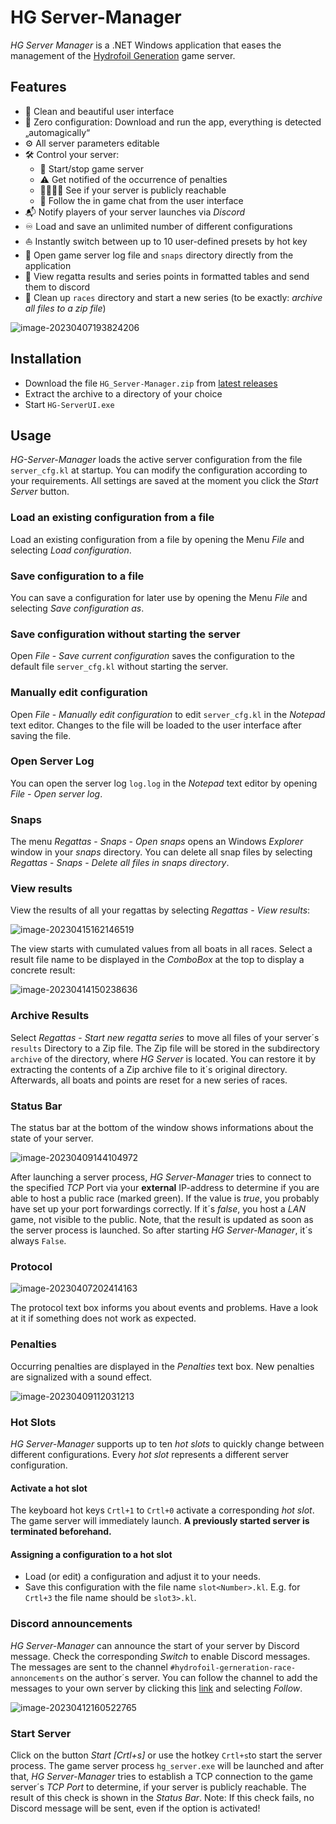 # HG Server-Manager

*HG Server Manager* is a .NET Windows application that eases the management of the [Hydrofoil Generation](https://store.steampowered.com/app/1448820/Hydrofoil_Generation/) game server.

## Features

- 🦋 Clean and beautiful user interface
- :mage: Zero configuration: Download and run the app, everything is detected „automagically“
- ⚙️ All server parameters editable 
- 🛠️ Control your server:
  - 🚀 Start/stop game server
  - ⚠️ Get notified of the occurrence of penalties
  - 👨‍👩‍👧‍👦 See if your server is publicly reachable
  - :speech_balloon: Follow the in game chat from the user interface
- 📬 Notify players of your server launches via *Discord*
- ♾️ Load and save an unlimited number of different configurations
- ⛵ Instantly switch between up to 10 user-defined presets by hot key
- 📃 Open game server log file and `snaps` directory directly from the application
- :checkered_flag: View regatta results and series points in formatted tables and send them to discord
- :broom: Clean up  `races` directory and start a new series (to be exactly: *archive all files to a zip file*)

![image-20230407193824206](./assets/image-20230407193824206.png)



## Installation

- Download the file `HG_Server-Manager.zip` from [latest releases](https://github.com/elpatron68/HG-Server-Manager/releases/latest)
- Extract the archive to a directory of your choice
- Start `HG-ServerUI.exe`

## Usage

*HG-Server-Manager* loads the active server configuration from the file `server_cfg.kl` at startup. You can modify the configuration according to your requirements. All settings are saved at the moment you click the *Start Server* button.

### Load an existing configuration from a file

Load an existing configuration from a file by opening the Menu *File* and selecting *Load configuration*.

### Save configuration to a file

You can save a configuration for later use by opening the Menu *File* and selecting *Save configuration as*.

### Save configuration without starting the server

Open *File* - *Save current configuration* saves the configuration to the default file `server_cfg.kl` without starting the server.

### Manually edit configuration

Open *File* - *Manually edit configuration* to edit `server_cfg.kl` in the *Notepad* text editor. Changes to the file will be loaded to the user interface after saving the file.

### Open Server Log

You can open the server log `log.log` in the *Notepad* text editor by opening *File* - *Open server log*.

### Snaps

The menu *Regattas* - *Snaps* - *Open snaps* opens an Windows *Explorer* window in your *snaps* directory. You can delete all snap files by selecting *Regattas* - *Snaps* - *Delete all files in snaps directory*.

### View results

View the results of all your regattas by selecting *Regattas* - *View results*:

![image-20230415162146519](./assets/image-20230415162146519.png)

The view starts with cumulated values from all boats in all races. Select a result file name to be displayed in the *ComboBox* at the top to display a concrete result:

![image-20230414150238636](./assets/image-20230414150238636.png)



### Archive Results

Select *Regattas* - *Start new regatta series* to move all files of your server´s `results` Directory to a Zip file. The Zip file will be stored in the subdirectory `archive` of the directory, where *HG Server* is located. You can restore it by extracting the contents of a Zip archive file to it´s original directory. Afterwards, all boats and points are reset for a new series of races.

### Status Bar

The status bar at the bottom of the window shows informations about the state of your server.

![image-20230409144104972](./assets/image-20230409144104972.png)

After launching a server process, *HG Server-Manager* tries to connect to the specified *TCP* Port via your **external** IP-address to determine if you are able to host a public race (marked green). If the value is *true*, you probably have set up your port forwardings correctly. If it´s *false*, you host a *LAN* game, not visible to the public. Note, that the result is updated as soon as the server process is launched. So after starting *HG Server-Manager*, it´s always `False`.

### Protocol

![image-20230407202414163](./assets/image-20230407202414163.png)

The protocol text box informs you about events and problems. Have a look at it if something does not work as expected.

### Penalties

Occurring penalties are displayed in the *Penalties* text box. New penalties are signalized with a sound effect.

![image-20230409112031213](./assets/image-20230409112031213.png)

### Hot Slots

*HG Server-Manager* supports up to ten *hot slots* to quickly change between different configurations. Every *hot slot* represents a different server configuration.

#### Activate a hot slot

The keyboard hot keys `Crtl+1` to  `Crtl+0` activate a corresponding *hot slot*. The game server will immediately launch. **A previously started server is terminated beforehand.**

#### Assigning a configuration to a hot slot

- Load (or edit) a configuration and adjust it to your needs.
- Save this configuration with the file name `slot<Number>.kl`. E.g. for `Crtl+3` the file name should be `slot3>.kl`.

### Discord announcements

*HG Server-Manager* can announce the start of your server by Discord message. Check the corresponding *Switch* to enable Discord messages. The messages are sent to the channel `#hydrofoil-gerneration-race-annoncements` on the author´s server. You can follow the channel to add the messages to your own server by clicking this [link](https://discord.gg/6VbyhrZ9UG) and selecting *Follow*.

![image-20230412160522765](./assets/image-20230412160522765.png)

### Start Server

Click on the button *Start [Crtl+s]* or use the hotkey `Crtl+s`to start the server process. The game server process `hg_server.exe` will be launched and after that, *HG Server-Manager* tries to establish a TCP connection to the game server´s *TCP Port* to determine, if your server is publicly reachable. The result of this check is shown in the *Status Bar*. Note: If this check fails, no Discord message will be sent, even if the option is activated!